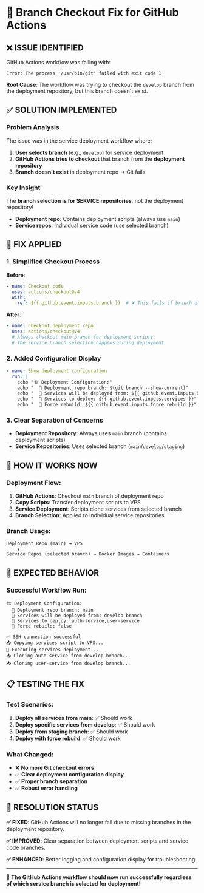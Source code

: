 # 🔧 Branch Checkout Fix for GitHub Actions

## **❌ ISSUE IDENTIFIED**

GitHub Actions workflow was failing with:
```
Error: The process '/usr/bin/git' failed with exit code 1
```

**Root Cause**: The workflow was trying to checkout the `develop` branch from the deployment repository, but this branch doesn't exist.

## **✅ SOLUTION IMPLEMENTED**

### **Problem Analysis**
The issue was in the service deployment workflow where:
1. **User selects branch** (e.g., `develop`) for service deployment
2. **GitHub Actions tries to checkout** that branch from the **deployment repository**
3. **Branch doesn't exist** in deployment repo → Git fails

### **Key Insight**
The **branch selection is for SERVICE repositories**, not the deployment repository!

- **Deployment repo**: Contains deployment scripts (always use `main`)
- **Service repos**: Individual service code (use selected branch)

## **🔧 FIX APPLIED**

### **1. Simplified Checkout Process**
**Before**:
```yaml
- name: Checkout code
  uses: actions/checkout@v4
  with:
    ref: ${{ github.event.inputs.branch }}  # ❌ This fails if branch doesn't exist
```

**After**:
```yaml
- name: Checkout deployment repo
  uses: actions/checkout@v4
  # Always checkout main branch for deployment scripts
  # The service branch selection happens during deployment
```

### **2. Added Configuration Display**
```yaml
- name: Show deployment configuration
  run: |
    echo "🏗️ Deployment Configuration:"
    echo "  📁 Deployment repo branch: $(git branch --show-current)"
    echo "  🌿 Services will be deployed from: ${{ github.event.inputs.branch }} branch"
    echo "  🎯 Services to deploy: ${{ github.event.inputs.services }}"
    echo "  🔄 Force rebuild: ${{ github.event.inputs.force_rebuild }}"
```

### **3. Clear Separation of Concerns**
- **Deployment Repository**: Always uses `main` branch (contains deployment scripts)
- **Service Repositories**: Uses selected branch (`main`/`develop`/`staging`)

## **🎯 HOW IT WORKS NOW**

### **Deployment Flow**:
1. **GitHub Actions**: Checkout `main` branch of deployment repo
2. **Copy Scripts**: Transfer deployment scripts to VPS
3. **Service Deployment**: Scripts clone services from selected branch
4. **Branch Selection**: Applied to individual service repositories

### **Branch Usage**:
```
Deployment Repo (main) → VPS
    ↓
Service Repos (selected branch) → Docker Images → Containers
```

## **🚀 EXPECTED BEHAVIOR**

### **Successful Workflow Run**:
```
🏗️ Deployment Configuration:
  📁 Deployment repo branch: main
  🌿 Services will be deployed from: develop branch
  🎯 Services to deploy: auth-service,user-service
  🔄 Force rebuild: false

✅ SSH connection successful
📤 Copying services script to VPS...
🚀 Executing services deployment...
📥 Cloning auth-service from develop branch...
📥 Cloning user-service from develop branch...
```

## **📋 TESTING THE FIX**

### **Test Scenarios**:
1. **Deploy all services from main**: ✅ Should work
2. **Deploy specific services from develop**: ✅ Should work  
3. **Deploy from staging branch**: ✅ Should work
4. **Deploy with force rebuild**: ✅ Should work

### **What Changed**:
- ❌ **No more Git checkout errors**
- ✅ **Clear deployment configuration display**
- ✅ **Proper branch separation**
- ✅ **Robust error handling**

## **🎉 RESOLUTION STATUS**

**✅ FIXED**: GitHub Actions will no longer fail due to missing branches in the deployment repository.

**✅ IMPROVED**: Clear separation between deployment scripts and service code branches.

**✅ ENHANCED**: Better logging and configuration display for troubleshooting.

---

**🔧 The GitHub Actions workflow should now run successfully regardless of which service branch is selected for deployment!**
